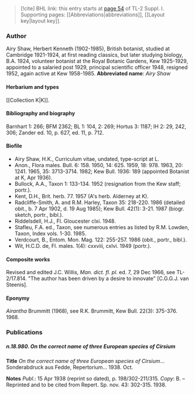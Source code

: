 > [!cite] BHL link: this entry starts at [page 54](https://www.biodiversitylibrary.org/page/33264743) of TL-2 Suppl. I.
> Supporting pages: [[Abbreviations|abbreviations]], [[Layout key|layout key]].

### Author

Airy Shaw, Herbert Kenneth (1902-1985), British botanist, studied at Cambridge 1921-1924, at first reading classics, but later studying biology, B.A. 1924, volunteer botanist at the Royal Botanic Gardens, Kew 1925-1929, appointed to a salaried post 1929, principal scientific officer 1948, resigned 1952, again active at Kew 1958-1985. 
**Abbreviated name**: *Airy Shaw*

#### Herbarium and types

[[Collection K|K]].

#### Bibliography and biography

Barnhart 1: 266; BFM 2362; BL 1: 104, 2: 269; Hortus 3: 1187; IH 2: 29, 242, 306; Zander ed. 10, p. 627, ed. 11, p. 712.

#### Biofile

- Airy Shaw, H.K., Curriculum vitae, undated, type-script at L.
- Anon., Flora males. Bull. 6: 158. 1950, 14: 625. 1959, 18: 978. 1963, 20: 1241. 1965, 35: 3713-3714. 1982; Kew Bull. 1936: 189 (appointed Botanist at K, Apr 1936).
- Bullock, A.A., Taxon 1: 133-134. 1952 (resignation from the Kew staff; portr.).
- Kent, D.H., Brit. herb. 77. 1957 (A's herb. Alderney at K).
- Radcliffe-Smith, A. and R.M. Harley, Taxon 35: 218-220. 1986 (detailed obit., b. 7 Apr 1902, d. 19 Aug 1985); Kew Bull. 42(1): 3-21. 1987 (biogr. sketch, portr., bibl.).
- Riddelsdell, H.J., Fl. Gloucester clxi. 1948.
- Stafleu, F.A. ed., Taxon, see numerous entries as listed by R.M. Lowden, Taxon, Index vols. 1-30. 1985.
- Verdcourt, B., Entom. Mon. Mag. 122: 255-257. 1986 (obit., portr., bibl.).
- Wit, H.C.D. de, Fl. males. 1(4): cxxviii, cxlvi. 1949 (portr.).

#### Composite works

Revised and edited J.C. Willis, *Man. dict. fl. pl.* ed. 7, 29 Dec 1966, see TL-2/17.814. "The author has been driven by a desire to innovate" \[C.G.G.J. van Steenis\].

#### Eponymy

*Airantha* Brummitt (1968), see R.K. Brummitt, Kew Bull. 22(3): 375-376. 1968.

### Publications

##### n.18.980. On the correct name of three European species of Cirsium

**Title**
*On the correct name of three European species of Cirsium*... Sonderabdruck aus Fedde, Repertorium... 1938. Oct.

**Notes**
*Publ*.: 15 Apr 1938 (reprint so dated), p. 198/302-211/315. *Copy*: B. – Reprinted and to be cited from Repert. Sp. nov. 43: 302-315. 1938.

